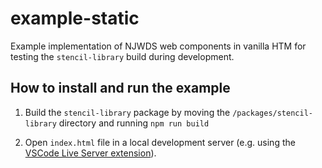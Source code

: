 # example-static

Example implementation of NJWDS web components in vanilla HTM for testing the `stencil-library` build during development.

## How to install and run the example

1. Build the `stencil-library` package by moving the `/packages/stencil-library` directory and running `npm run build`

2. Open `index.html` file in a local development server (e.g. using the [VSCode Live Server extension](https://marketplace.visualstudio.com/items?itemName=ritwickdey.LiveServer)).
